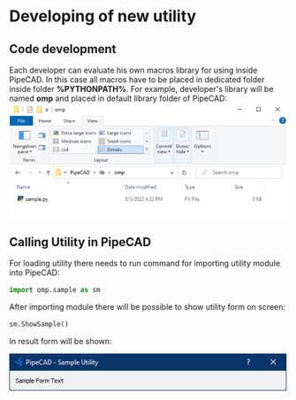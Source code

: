 # Developing of new utility

## Code development
Each developer can evaluate his own macros library for using inside PipeCAD. In this case all macros have to be placed in dedicated folder inside folder **%PYTHONPATH%**. For example, developer's library will be named **omp** and placed in default library folder of PipeCAD:
![Developer's Library Folder](../../images/development/new_utility/sample_file.png)  
## Calling Utility in PipeCAD
For loading utility there needs to run command for importing utility module into PipeCAD:
```python 
import omp.sample as sm
```

After importing module there will be possible to show utility form on screen:
```python 
sm.ShowSample()
```

In result form will be shown: 

![Sample Utility Window](../../images/development/new_utility/sample_window.png)



